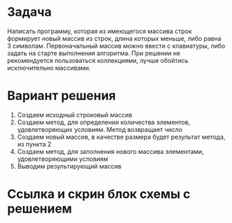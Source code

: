 # Задача
Написать программу, которая из имеющегося массива строк формирует новый массив из строк, длина которых меньше, либо равна 3 символам. Первоначальный массив можно ввести с клавиатуры, либо задать на старте выполнения алгоритма. При решении не рекомендуется пользоваться коллекциями, лучше обойтись исключительно массивами.

# Вариант решения
1. Создаем исходный строковый массив
2. Создаем метод, для определения 
количества элементов, удовлетворяющих условиям. Метод возвращает число
3. Создаем новый массив, в качестве размера будет результат метода, из пункта 2
4. Создаем метод, для заполнения нового массива элементами, удовлетворяющими условиям
5. Выводим результирующий массив 
# Ссылка и скрин блок схемы с решением

